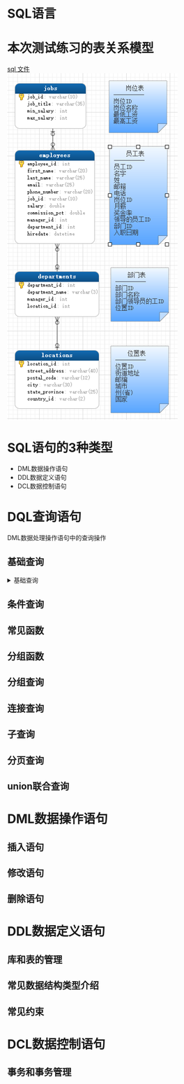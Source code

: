 SQL语言
==

# 本次测试练习的表关系模型
[sql 文件](./sql/myemployees.sql)  
![](./images/myemployees库的表关系模型.png) 

# SQL语句的3种类型
* DML数据操作语句
* DDL数据定义语句
* DCL数据控制语句

# DQL查询语句
DML数据处理操作语句中的查询操作

## 基础查询
<details>
<summary>基础查询</summary>

* 语法
```text
select 查询列表 from 表名;

* 查询列表：表中的字段、常量、表达式、函数
* 查询的结果是一个虚拟的表格
```

* 查询表中的单个字段
```mysql
USE myemployees;
SELECT salary FROM employees;
```

* 查询表中的多个字段
>SELECT employee_id, first_name, last_name FROM employees;


* 查询表中的所有字段
    * 方式1  
        ```mysql
        SELECT
            `employee_id`,
            `first_name`,
            `last_name`,
            `email`,
            `phone_number`,
            `job_id`,
            `salary`,
            `commission_pct`,
            `manager_id`,
            `department_id`,
            `hiredate`
        FROM
            employees;
        ```
    * 方式2
        >SELECT * FROM employees;


* 查询常量值
```mysql
SELECT 200;
SELECT '使命必达';
```

* 查询表达式
```
支持常规的算术运算符
+ - * / %
```
```mysql
SELECT 3600 + 24;
SELECT 'a' + 'baaaaaa';
```


* 查询函数

    函数与方法的类似，无参函数、有参函数

```mysql
SELECT VERSION(); -- 查看mysql版本
SELECT DATABASE(); -- 查看当前所在的数据库
SELECT USER(); -- 查看当前连接使用的用户
```


* 起别名
    ```text
    
    功能：相当于对一个字段、函数、一个子句赋值给一个变量(别名)，
    这个变量可以在其他地方引用
    
    * 便于理解
    * 如果查询的字段中有重名的情况，可使用不同别名类区别
    
    注意：
    当别名中有特殊字符（如含空格），别名需要用双引号包起来
    ```

    * 方式1：使用AS 别名
        ```
        SELECT '建国70周年' AS 信息;
        SELECT last_name AS 姓, first_name AS 姓  FROM employees;
        ```
    * 方式2：使用空格 别名
        ```mysql
        SELECT last_name 姓, first_name 姓  FROM employees;
        ```

\# 示例：查询salary，显示结果为out put
```text
SELECT salary AS "out put" FROM employees;
```

* DISTINCT去重
```mysql
-- 示例：查询employees表中涉及到的所有部门编号
SELECT DISTINCT department_id FROM employees;
```


* +的作用
```text
mysql中+仅仅是加法运算符

* 当操作数中有字符型时，试图将字符型数值转换成数值型，
如果转换成功，则转换后值为字符对应的数值，
如果转换失败，则转换后值0，
最后用转换后的数值进行做加法运算


java中的+作用
* 运算符：连个操作数的类型都为数值类型
* 连接符：只要有一个操作数的类型为字符串

```

```mysql
SELECT 10 + 9;
SELECT '90' + 10; -- 结果：100
# 当操作数为字符型是，试图将字符型数值转换成数值型，如果转换成功，用转换后的数值进行做加法运算

SELECT '10' + '20'; -- 结果：30
SELECT 'coco' + 123; -- 结果：123
-- 字符型转换成数值型失败时，其转换值为0

SELECT 'aa' + 'b'; -- 结果: 0
SELECT NULL + 10; -- 结果：NULL
```

</details>

## 条件查询
## 常见函数
## 分组函数
## 分组查询
## 连接查询
## 子查询
## 分页查询
## union联合查询

# DML数据操作语句
## 插入语句
## 修改语句
## 删除语句

# DDL数据定义语句
## 库和表的管理
## 常见数据结构类型介绍
## 常见约束

# DCL数据控制语句
## 事务和事务管理
